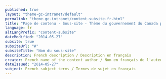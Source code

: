 ```yaml
---
published: true
layout: "theme-gc-intranet/default"
permalink: "theme-gc-intranet/content-subsite-fr.html"
title: "Page de contenu - Sous-site - Thème du gouvernement du Canada pour les sites intranet"
language: fr
altLangPrefix: "content-subsite"
dateModified: "2014-05-27"
subsite: true
subsiteUrl: "#"
subsiteTitle: "Nom du sous-site"
description: French description / Description en français
creator: French name of the content author / Nom en français de l'auteur du contenu
dateIssued: "2014-05-27"
subject: French subject terms / Termes de sujet en français
---
```


